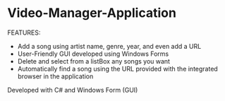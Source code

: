 # Video-Manager-Application

FEATURES:
- Add a song using artist name, genre, year, and even add a URL
- User-Friendly GUI developed using Windows Forms
- Delete and select from a listBox any songs you want
- Automatically find a song using the URL provided with the integrated browser in the application

Developed with C# and Windows Form (GUI)
